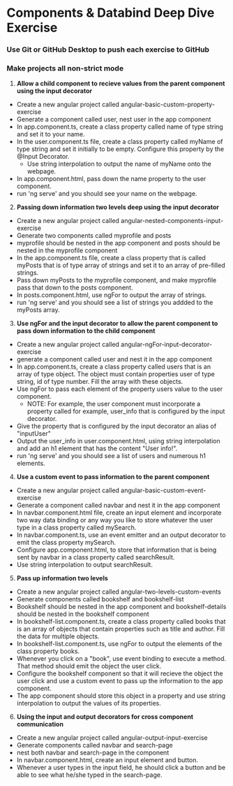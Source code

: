 # Components & Databind Deep Dive Exercise
### Use Git or GitHub Desktop to push each exercise to GitHub
### Make projects all non-strict mode

1. **Allow a child component to recieve values from the parent component using the input decorator**
 - Create a new angular project called angular-basic-custom-property-exercise
 - Generate a component called user, nest user in the app component
 - In app.component.ts, create a class property called name of type string and set it to your name.
 - In the user.component.ts file, create a class property called myName of type string and set it initially to be empty. Configure this property by the @Input Decorator.
   - Use string interpolation to output the name of myName onto the webpage.
 - In app.component.html, pass down the name property to the user component.
 - run 'ng serve' and you should see your name on the webpage.

2. **Passing down information two levels deep using the input decorator**
 - Create a new angular project called angular-nested-components-input-exercise
 - Generate two components called myprofile and posts
 - myprofile should be nested in the app component and posts should be nested in the myprofile component
 - In the app.component.ts file, create a class property that is called myPosts that is of type array of strings and set it to an array of pre-filled strings.
 - Pass down myPosts to the myprofile component, and make myprofile pass that down to the posts component.
 - In posts.component.html, use ngFor to output the array of strings.
 - run 'ng serve' and you should see a list of strings you addded to the myPosts array.

3. **Use ngFor and the input decorator to allow the parent component to pass down information to the child component**
  - Create a new angular project called angular-ngFor-input-decorator-exercise
  - generate a component called user and nest it in the app component
  - In app.component.ts, create a class property called users that is an array of type object. The object must contain properties user of type string, id of type number. Fill the array with these objects.
  - Use ngFor to pass each element of the property users value to the user component.
    - NOTE: For example, the user component must incorporate a property called for example, user_info that is configured by the input decorator.
  - Give the property that is configured by the input decorator an alias of "inputUser"
  - Output the user_info in user.component.html, using string interpolation and add an h1 element that has the content "User info!".
  - run 'ng serve' and you should see a list of users and numerous h1 elements.

4. **Use a custom event to pass information to the parent component**
  - Create a new angular project called angular-basic-custom-event-exercise
  - Generate a component called navbar and nest it in the app component
  - In navbar.component.html file, create an input element and incorporate two way data binding or any way you like to store whatever the user type in a class property called mySearch. 
  - In navbar.component.ts, use an event emitter and an output decorator to emit the class property mySearch.
  - Configure app.component.html, to store that information that is being sent by navbar in a class property called searchResult.
  - Use string interpolation to output searchResult.

5. **Pass up information two levels**
  - Create a new angular project called angular-two-levels-custom-events
  - Generate components called bookshelf and bookshelf-list
  - Bookshelf should be nested in the app component and bookshelf-details should be nested in the bookshelf component
  - In bookshelf-list.component.ts, create a class property called books that is an array of objects that contain properties such as title and author. Fill the data for multiple objects.
  - In bookshelf-list.component.ts, use ngFor to output the elements of the class property books. 
  - Whenever you click on a "book", use event binding to execute a method. That method should emit the object the user click.
  - Configure the bookshelf component so that it will recieve the object the user click and use a custom event to pass up the information to the app component.
  - The app component should store this object in a property and use string interpolation to output the values of its properties.

6. **Using the input and output decorators for cross component communication**
  - Create a new angular project called angular-output-input-exercise
  - Generate components called navbar and search-page
  - nest both navbar and search-page in the component
  - In navbar.component.html, create an input element and button.
  - Whenever a user types in the input field, he should click a button and be able to see what he/she typed in the search-page.


  

  